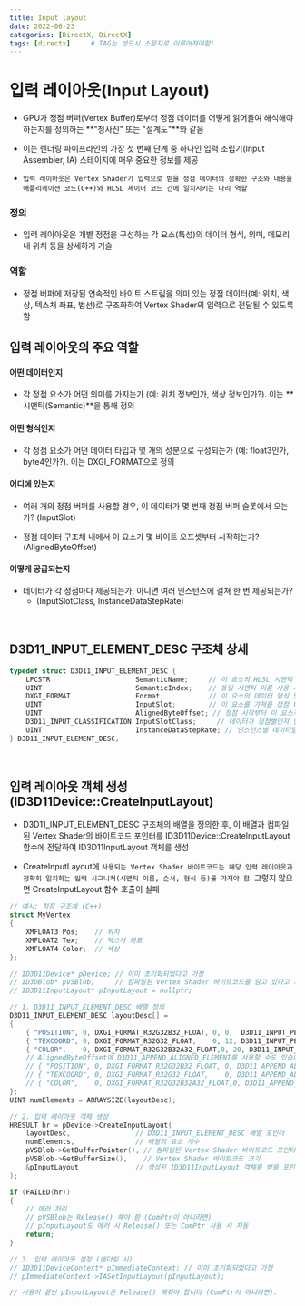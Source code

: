 ```yaml
---
title: Input layout
date: 2022-06-23
categories: [DirectX, DirectX]
tags: [directx]		# TAG는 반드시 소문자로 이루어져야함!
---
```


# 입력 레이아웃(Input Layout)

* GPU가 정점 버퍼(Vertex Buffer)로부터 정점 데이터를 어떻게 읽어들여 해석해야 하는지를 정의하는 **"청사진" 또는 "설계도"**와 같음

* 이는 렌더링 파이프라인의 가장 첫 번째 단계 중 하나인 입력 조립기(Input Assembler, IA) 스테이지에 매우 중요한 정보를 제공

* `입력 레이아웃은 Vertex Shader가 입력으로 받을 정점 데이터의 정확한 구조와 내용을 애플리케이션 코드(C++)와 HLSL 셰이더 코드 간에 일치시키는 다리 역할`

### 정의

* 입력 레이아웃은 개별 정점을 구성하는 각 요소(특성)의 데이터 형식, 의미, 메모리 내 위치 등을 상세하게 기술
  
### 역할
* 정점 버퍼에 저장된 연속적인 바이트 스트림을 의미 있는 정점 데이터(예: 위치, 색상, 텍스처 좌표, 법선)로 구조화하여 Vertex Shader의 입력으로 전달될 수 있도록 함


## 입력 레이아웃의 주요 역할

#### 어떤 데이터인지

* 각 정점 요소가 어떤 의미를 가지는가 (예: 위치 정보인가, 색상 정보인가?). 이는 **시맨틱(Semantic)**을 통해 정의

#### 어떤 형식인지

* 각 정점 요소가 어떤 데이터 타입과 몇 개의 성분으로 구성되는가 (예: float3인가, byte4인가?). 이는 DXGI_FORMAT으로 정의

#### 어디에 있는지

* 여러 개의 정점 버퍼를 사용할 경우, 이 데이터가 몇 번째 정점 버퍼 슬롯에서 오는가? (InputSlot)

* 정점 데이터 구조체 내에서 이 요소가 몇 바이트 오프셋부터 시작하는가? (AlignedByteOffset)

#### 어떻게 공급되는지

* 데이터가 각 정점마다 제공되는가, 아니면 여러 인스턴스에 걸쳐 한 번 제공되는가? 
  * (InputSlotClass, InstanceDataStepRate)

<br>

## D3D11_INPUT_ELEMENT_DESC 구조체 상세


```c++
typedef struct D3D11_INPUT_ELEMENT_DESC {
    LPCSTR                     SemanticName;     // 이 요소의 HLSL 시맨틱 이름
    UINT                       SemanticIndex;    // 동일 시맨틱 이름 사용 시 구분 인덱스
    DXGI_FORMAT                Format;           // 이 요소의 데이터 형식 및 성분 수
    UINT                       InputSlot;        // 이 요소를 가져올 정점 버퍼 슬롯 번호 (0-15)
    UINT                       AlignedByteOffset; // 정점 시작부터 이 요소까지의 바이트 오프셋
    D3D11_INPUT_CLASSIFICATION InputSlotClass;     // 데이터가 정점별인지 인스턴스별인지
    UINT                       InstanceDataStepRate; // 인스턴스별 데이터일 경우 몇 인스턴스마다 진행할지
} D3D11_INPUT_ELEMENT_DESC;
```

<Br>

## 입력 레이아웃 객체 생성 (ID3D11Device::CreateInputLayout) 

* D3D11_INPUT_ELEMENT_DESC 구조체의 배열을 정의한 후, 이 배열과 컴파일된 Vertex Shader의 바이트코드 포인터를 ID3D11Device::CreateInputLayout 함수에 전달하여 ID3D11InputLayout 객체를 생성

* CreateInputLayout에 `사용되는 Vertex Shader 바이트코드는 해당 입력 레이아웃과 정확히 일치하는 입력 시그니처(시맨틱 이름, 순서, 형식 등)를 가져야 함`. 그렇지 않으면 CreateInputLayout 함수 호출이 실패

```c++
// 예시: 정점 구조체 (C++)
struct MyVertex
{
    XMFLOAT3 Pos;    // 위치
    XMFLOAT2 Tex;    // 텍스처 좌표
    XMFLOAT4 Color;  // 색상
};

// ID3D11Device* pDevice; // 이미 초기화되었다고 가정
// ID3DBlob* pVSBlob;     // 컴파일된 Vertex Shader 바이트코드를 담고 있다고 가정
// ID3D11InputLayout* pInputLayout = nullptr;

// 1. D3D11_INPUT_ELEMENT_DESC 배열 정의
D3D11_INPUT_ELEMENT_DESC layoutDesc[] =
{
    { "POSITION", 0, DXGI_FORMAT_R32G32B32_FLOAT, 0, 0,  D3D11_INPUT_PER_VERTEX_DATA, 0 },
    { "TEXCOORD", 0, DXGI_FORMAT_R32G32_FLOAT,    0, 12, D3D11_INPUT_PER_VERTEX_DATA, 0 }, // Pos (12바이트) 이후
    { "COLOR",    0, DXGI_FORMAT_R32G32B32A32_FLOAT,0, 20, D3D11_INPUT_PER_VERTEX_DATA, 0 }  // Tex (8바이트) 이후, 12+8=20
    // AlignedByteOffset에 D3D11_APPEND_ALIGNED_ELEMENT를 사용할 수도 있습니다.
    // { "POSITION", 0, DXGI_FORMAT_R32G32B32_FLOAT, 0, D3D11_APPEND_ALIGNED_ELEMENT, D3D11_INPUT_PER_VERTEX_DATA, 0 },
    // { "TEXCOORD", 0, DXGI_FORMAT_R32G32_FLOAT,    0, D3D11_APPEND_ALIGNED_ELEMENT, D3D11_INPUT_PER_VERTEX_DATA, 0 },
    // { "COLOR",    0, DXGI_FORMAT_R32G32B32A32_FLOAT,0, D3D11_APPEND_ALIGNED_ELEMENT, D3D11_INPUT_PER_VERTEX_DATA, 0 }
};
UINT numElements = ARRAYSIZE(layoutDesc);

// 2. 입력 레이아웃 객체 생성
HRESULT hr = pDevice->CreateInputLayout(
    layoutDesc,                // D3D11_INPUT_ELEMENT_DESC 배열 포인터
    numElements,               // 배열의 요소 개수
    pVSBlob->GetBufferPointer(), // 컴파일된 Vertex Shader 바이트코드 포인터
    pVSBlob->GetBufferSize(),    // Vertex Shader 바이트코드 크기
    &pInputLayout              // 생성된 ID3D11InputLayout 객체를 받을 포인터의 주소
);

if (FAILED(hr))
{
    // 에러 처리
    // pVSBlob는 Release() 해야 함 (ComPtr이 아니라면)
    // pInputLayout도 에러 시 Release() 또는 ComPtr 사용 시 자동
    return;
}

// 3. 입력 레이아웃 설정 (렌더링 시)
// ID3D11DeviceContext* pImmediateContext; // 이미 초기화되었다고 가정
// pImmediateContext->IASetInputLayout(pInputLayout);

// 사용이 끝난 pInputLayout은 Release() 해줘야 합니다 (ComPtr이 아니라면).
```
